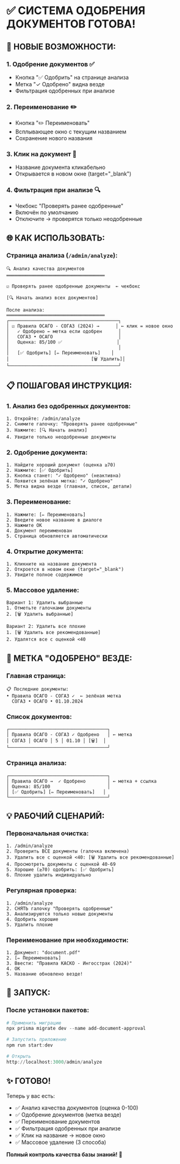 # ✅ СИСТЕМА ОДОБРЕНИЯ ДОКУМЕНТОВ ГОТОВА!

## 🎯 НОВЫЕ ВОЗМОЖНОСТИ:

### 1. **Одобрение документов** ✅
- Кнопка "✅ Одобрить" на странице анализа
- Метка "✓ Одобрено" видна везде
- Фильтрация одобренных при анализе

### 2. **Переименование** ✏️
- Кнопка "✏️ Переименовать"
- Всплывающее окно с текущим названием
- Сохранение нового названия

### 3. **Клик на документ** 🔗
- Название документа кликабельно
- Открывается в новом окне (target="_blank")

### 4. **Фильтрация при анализе** 🔍
- Чекбокс "Проверять ранее одобренные"
- Включён по умолчанию
- Отключите → проверятся только неодобренные

## 🌐 КАК ИСПОЛЬЗОВАТЬ:

### Страница анализа (`/admin/analyze`):

```
🔍 Анализ качества документов
════════════════════════════════════

☑ Проверять ранее одобренные документы  ← чекбокс

[🔍 Начать анализ всех документов]

После анализа:
════════════════════════════════════
┌────────────────────────────────────────┐
│ ☑ Правила ОСАГО - СОГАЗ (2024) →      │ ← клик = новое окно
│   ✓ Одобрено ← метка если одобрен      │
│   СОГАЗ • ОСАГО                        │
│   Оценка: 85/100 ✅                    │
│                                        │
│   [✅ Одобрить] [✏️ Переименовать]    │
│                              [🗑️ Удалить]│
└────────────────────────────────────────┘
```

## 📋 ПОШАГОВАЯ ИНСТРУКЦИЯ:

### 1. Анализ без одобренных документов:
```
1. Откройте: /admin/analyze
2. Снимите галочку: "Проверять ранее одобренные"
3. Нажмите: [🔍 Начать анализ]
4. Увидите только неодобренные документы
```

### 2. Одобрение документа:
```
1. Найдите хороший документ (оценка ≥70)
2. Нажмите: [✅ Одобрить]
3. Кнопка станет: "✓ Одобрено" (неактивна)
4. Появится зелёная метка: "✓ Одобрено"
5. Метка видна везде (главная, список, детали)
```

### 3. Переименование:
```
1. Нажмите: [✏️ Переименовать]
2. Введите новое название в диалоге
3. Нажмите OK
4. Документ переименован
5. Страница обновляется автоматически
```

### 4. Открытие документа:
```
1. Кликните на название документа
2. Откроется в новом окне (target="_blank")
3. Увидите полное содержимое
```

### 5. Массовое удаление:
```
Вариант 1: Удалить выбранные
1. Отметьте галочками документы
2. [🗑️ Удалить выбранные]

Вариант 2: Удалить все плохие
1. [🗑️ Удалить все рекомендованные]
2. Удалятся все с оценкой <40
```

## 🎨 МЕТКА "ОДОБРЕНО" ВЕЗДЕ:

### Главная страница:
```
📋 Последние документы:
• Правила ОСАГО - СОГАЗ ✓  ← зелёная метка
  СОГАЗ • ОСАГО • 01.10.2024
```

### Список документов:
```
┌────────────────────────────────────┐
│ Правила ОСАГО - СОГАЗ ✓ Одобрено   │ ← метка
│ СОГАЗ │ ОСАГО │ 5 │ 01.10 │ [🗑️]  │
└────────────────────────────────────┘
```

### Страница анализа:
```
┌────────────────────────────────────┐
│ Правила ОСАГО →  ✓ Одобрено        │ ← метка + ссылка
│ Оценка: 85/100                     │
│ [✅ Одобрить] [✏️ Переименовать]   │
└────────────────────────────────────┘
```

## 💡 РАБОЧИЙ СЦЕНАРИЙ:

### Первоначальная очистка:
```
1. /admin/analyze
2. Проверить ВСЕ документы (галочка включена)
3. Удалить все с оценкой <40: [🗑️ Удалить все рекомендованные]
4. Просмотреть документы с оценкой 40-69
5. Хорошие (≥70) одобрить: [✅ Одобрить]
6. Плохие удалить индивидуально
```

### Регулярная проверка:
```
1. /admin/analyze
2. СНЯТЬ галочку "Проверять одобренные"
3. Анализируются только новые документы
4. Одобрить хорошие
5. Удалить плохие
```

### Переименование при необходимости:
```
1. Документ: "document.pdf"
2. [✏️ Переименовать]
3. Ввести: "Правила КАСКО - Ингосстрах (2024)"
4. OK
5. Название обновлено везде!
```

## 🚀 ЗАПУСК:

### После установки пакетов:
```powershell
# Применить миграцию
npx prisma migrate dev --name add-document-approval

# Запустить приложение
npm run start:dev

# Открыть
http://localhost:3000/admin/analyze
```

## ✨ ГОТОВО!

Теперь у вас есть:
- ✅ Анализ качества документов (оценка 0-100)
- ✅ Одобрение документов (метка везде)
- ✅ Переименование документов
- ✅ Фильтрация одобренных при анализе
- ✅ Клик на название → новое окно
- ✅ Массовое удаление (3 способа)

**Полный контроль качества базы знаний!** 🎉

